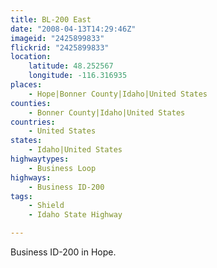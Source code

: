 ```yaml
---
title: BL-200 East
date: "2008-04-13T14:29:46Z"
imageid: "2425899833"
flickrid: "2425899833"
location:
    latitude: 48.252567
    longitude: -116.316935
places:
    - Hope|Bonner County|Idaho|United States
counties:
    - Bonner County|Idaho|United States
countries:
    - United States
states:
    - Idaho|United States
highwaytypes:
    - Business Loop
highways:
    - Business ID-200
tags:
    - Shield
    - Idaho State Highway

---
```

Business ID-200 in Hope.